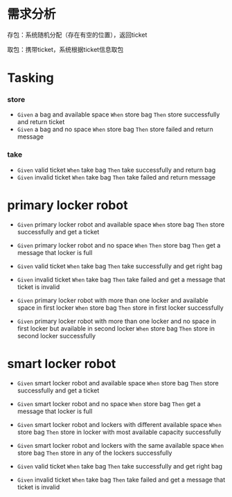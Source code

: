 # 需求分析
存包：系统随机分配（存在有空的位置），返回ticket

取包：携带ticket，系统根据ticket信息取包

# Tasking
### store
- `Given` a bag and available space `When` store bag `Then` store successfully and return ticket
- `Given` a bag and no space `When` store bag `Then` store failed and return message

### take
- `Given` valid ticket `When` take bag `Then` take successfully and return bag
- `Given` invalid ticket `When` take bag `Then` take failed and return message

# primary locker robot
 - `Given` primary locker robot and available space `When` store bag `Then` store successfully and get a ticket
 - `Given` primary locker robot and no space `When` `Then` store bag `Then` get a message that locker is full

 - `Given` valid ticket `When` take bag `Then` take successfully and get right bag
 - `Given` invalid ticket `When` take bag `Then` take failed and get a message that ticket is invalid

 - `Given` primary locker robot with more than one locker and available space in first locker `When` store bag `Then` store in first locker successfully
 - `Given` primary locker robot with more than one locker and no space in first locker but available in second locker `When` store bag `Then` store in second locker successfully
 
 
 # smart locker robot
  - `Given` smart locker robot and available space `When` store bag `Then` store successfully and get a ticket
  - `Given` smart locker robot and no space `When` store bag `Then` get a message that locker is full
 
  - `Given` smart locker robot and lockers with different available space `When` store bag `Then` store in locker with most available capacity successfully
  - `Given` smart locker robot and lockers with the same available space `When` store bag `Then` store in any of the lockers successfully
  
  - `Given` valid ticket `When` take bag `Then` take successfully and get right bag
  - `Given` invalid ticket `When` take bag `Then` take failed and get a message that ticket is invalid
